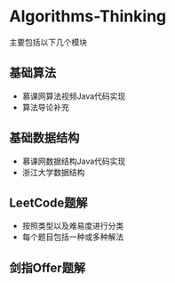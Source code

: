 # Algorithms-Thinking  

主要包括以下几个模块  

## 基础算法  

* 慕课网算法视频Java代码实现  
* 算法导论补充  

## 基础数据结构  

* 慕课网数据结构Java代码实现  
* 浙江大学数据结构

## LeetCode题解  

* 按照类型以及难易度进行分类  
* 每个题目包括一种或多种解法  

## 剑指Offer题解    


